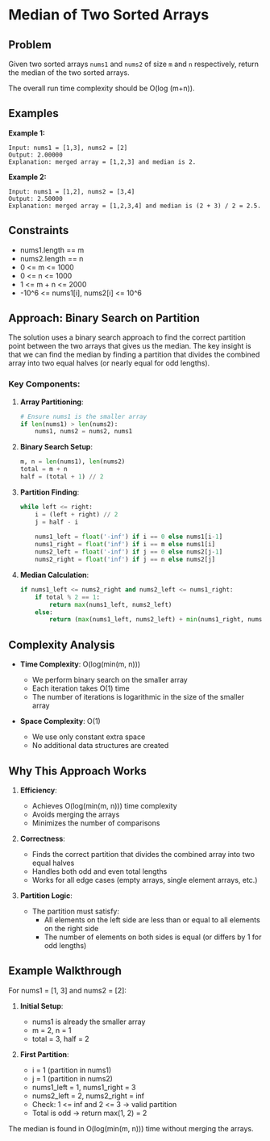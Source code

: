 # Median of Two Sorted Arrays

## Problem

Given two sorted arrays `nums1` and `nums2` of size `m` and `n` respectively, return the median of the two sorted arrays.

The overall run time complexity should be O(log (m+n)).

## Examples

**Example 1:**
```
Input: nums1 = [1,3], nums2 = [2]
Output: 2.00000
Explanation: merged array = [1,2,3] and median is 2.
```

**Example 2:**
```
Input: nums1 = [1,2], nums2 = [3,4]
Output: 2.50000
Explanation: merged array = [1,2,3,4] and median is (2 + 3) / 2 = 2.5.
```

## Constraints

- nums1.length == m
- nums2.length == n
- 0 <= m <= 1000
- 0 <= n <= 1000
- 1 <= m + n <= 2000
- -10^6 <= nums1[i], nums2[i] <= 10^6

## Approach: Binary Search on Partition

The solution uses a binary search approach to find the correct partition point between the two arrays that gives us the median. The key insight is that we can find the median by finding a partition that divides the combined array into two equal halves (or nearly equal for odd lengths).

### Key Components:

1. **Array Partitioning**:
   ```python
   # Ensure nums1 is the smaller array
   if len(nums1) > len(nums2):
       nums1, nums2 = nums2, nums1
   ```

2. **Binary Search Setup**:
   ```python
   m, n = len(nums1), len(nums2)
   total = m + n
   half = (total + 1) // 2
   ```

3. **Partition Finding**:
   ```python
   while left <= right:
       i = (left + right) // 2
       j = half - i
       
       nums1_left = float('-inf') if i == 0 else nums1[i-1]
       nums1_right = float('inf') if i == m else nums1[i]
       nums2_left = float('-inf') if j == 0 else nums2[j-1]
       nums2_right = float('inf') if j == n else nums2[j]
   ```

4. **Median Calculation**:
   ```python
   if nums1_left <= nums2_right and nums2_left <= nums1_right:
       if total % 2 == 1:
           return max(nums1_left, nums2_left)
       else:
           return (max(nums1_left, nums2_left) + min(nums1_right, nums2_right)) / 2
   ```

## Complexity Analysis

- **Time Complexity**: O(log(min(m, n)))
  - We perform binary search on the smaller array
  - Each iteration takes O(1) time
  - The number of iterations is logarithmic in the size of the smaller array

- **Space Complexity**: O(1)
  - We use only constant extra space
  - No additional data structures are created

## Why This Approach Works

1. **Efficiency**:
   - Achieves O(log(min(m, n))) time complexity
   - Avoids merging the arrays
   - Minimizes the number of comparisons

2. **Correctness**:
   - Finds the correct partition that divides the combined array into two equal halves
   - Handles both odd and even total lengths
   - Works for all edge cases (empty arrays, single element arrays, etc.)

3. **Partition Logic**:
   - The partition must satisfy:
     - All elements on the left side are less than or equal to all elements on the right side
     - The number of elements on both sides is equal (or differs by 1 for odd lengths)

## Example Walkthrough

For nums1 = [1, 3] and nums2 = [2]:

1. **Initial Setup**:
   - nums1 is already the smaller array
   - m = 2, n = 1
   - total = 3, half = 2

2. **First Partition**:
   - i = 1 (partition in nums1)
   - j = 1 (partition in nums2)
   - nums1_left = 1, nums1_right = 3
   - nums2_left = 2, nums2_right = inf
   - Check: 1 <= inf and 2 <= 3 → valid partition
   - Total is odd → return max(1, 2) = 2

The median is found in O(log(min(m, n))) time without merging the arrays. 